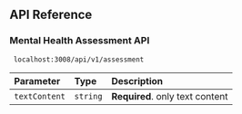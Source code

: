
## API Reference

### Mental Health Assessment API

```
 localhost:3008/api/v1/assessment
```

| Parameter | Type     | Description                       |
| :-------- | :------- | :-------------------------------- |
| `textContent`      | `string` | **Required**. only text content |

